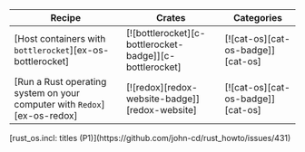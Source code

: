 | Recipe | Crates | Categories |
|--------|--------|------------|
| [Host containers with `bottlerocket`][ex-os-bottlerocket] | [![bottlerocket][c-bottlerocket-badge]][c-bottlerocket] | [![cat-os][cat-os-badge]][cat-os] |
| [Run a Rust operating system on your computer with `Redox`][ex-os-redox] | [![redox][redox-website-badge]][redox-website] | [![cat-os][cat-os-badge]][cat-os] |

<div class="hidden">
[rust_os.incl: titles (P1)](https://github.com/john-cd/rust_howto/issues/431)

</div>
